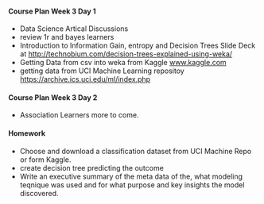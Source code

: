 #### Course Plan Week 3 Day 1
 
  * Data Science Artical Discussions
  * review 1r and bayes learners
  * Introduction to Information Gain, entropy and Decision Trees
    Slide Deck at http://technobium.com/decision-trees-explained-using-weka/
  * Getting Data from csv into weka from Kaggle
  www.kaggle.com
  * getting data from UCI Machine Learning repositoy
  https://archive.ics.uci.edu/ml/index.php
  
  

#### Course Plan Week 3 Day 2
  
  * Association Learners
  more to come.


#### Homework

  * Choose and download a classification dataset from UCI Machine Repo or form Kaggle.
  * create decision tree predicting the outcome
  * Write an executive summary of the meta data of the, what modeling teqnique was used and for what
  purpose and key insights the model discovered. 
  